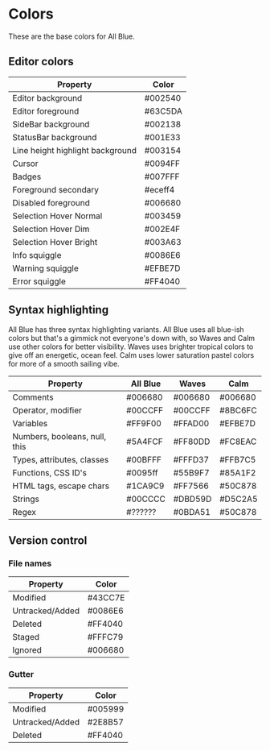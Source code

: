# Colors

These are the base colors for All Blue.

## Editor colors

| Property                         | Color   |
| -------------------------------- | ------- |
| Editor background                | #002540 |
| Editor foreground                | #63C5DA |
| SideBar background               | #002138 |
| StatusBar background             | #001E33 |
| Line height highlight background | #003154 |
| Cursor                           | #0094FF |
| Badges                           | #007FFF |
| Foreground secondary             | #eceff4 |
| Disabled foreground              | #006680 |
| Selection Hover Normal           | #003459 |
| Selection Hover Dim              | #002E4F |
| Selection Hover Bright           | #003A63 |
| Info squiggle                    | #0086E6 |
| Warning squiggle                 | #EFBE7D |
| Error squiggle                   | #FF4040 |

## Syntax highlighting

All Blue has three syntax highlighting variants.
All Blue uses all blue-ish colors but that's
a gimmick not everyone's down with, so Waves and Calm use
other colors for better visibility. Waves uses brighter tropical colors
to give off an energetic, ocean feel. Calm uses lower saturation
pastel colors for more of a smooth sailing vibe.

| Property                      | All Blue | Waves   | Calm    |
| ----------------------------- | -------- | ------- | ------- |
| Comments                      | #006680  | #006680 | #006680 |
| Operator, modifier            | #00CCFF  | #00CCFF | #8BC6FC |
| Variables                     | #FF9F00  | #FFAD00 | #EFBE7D |
| Numbers, booleans, null, this | #5A4FCF  | #FF80DD | #FC8EAC |
| Types, attributes, classes    | #00BFFF  | #FFFD37 | #FFB7C5 |
| Functions, CSS ID's           | #0095ff  | #55B9F7 | #85A1F2 |
| HTML tags, escape chars       | #1CA9C9  | #FF7566 | #50C878 |
| Strings                       | #00CCCC  | #DBD59D | #D5C2A5 |
| Regex                         | #??????  | #0BDA51 | #50C878 |

## Version control

### File names

| Property        | Color   |
| --------------- | ------- |
| Modified        | #43CC7E |
| Untracked/Added | #0086E6 |
| Deleted         | #FF4040 |
| Staged          | #FFFC79 |
| Ignored         | #006680 |

### Gutter

| Property        | Color   |
| --------------- | ------- |
| Modified        | #005999 |
| Untracked/Added | #2E8B57 |
| Deleted         | #FF4040 |

